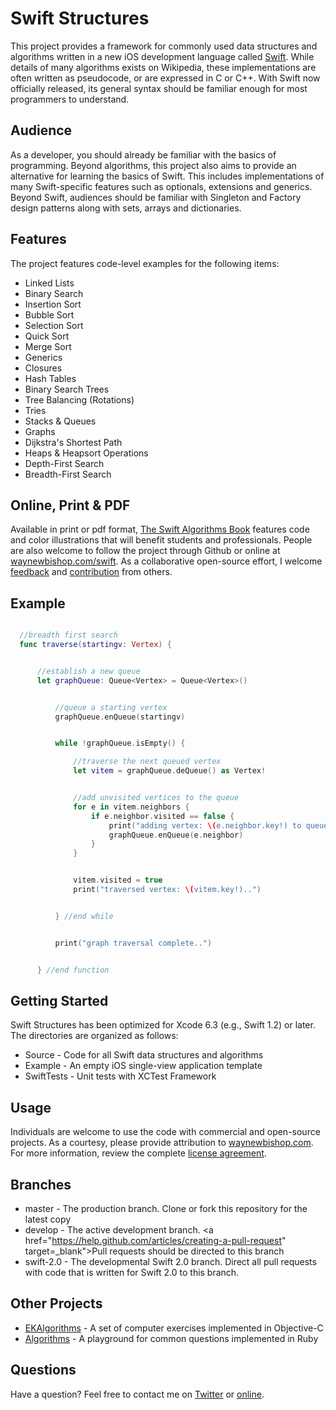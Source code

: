 Swift Structures
====================

This project provides a framework for commonly used data structures and algorithms written in a new iOS development language called <a href="http://www.apple.com/swift" target="_blank">Swift</a>. While details of many algorithms exists on Wikipedia, these implementations are often written as pseudocode, or are expressed in C or C++. With Swift now officially released, its general syntax should be familiar enough for most programmers to understand.


Audience
---------------------

As a developer, you should already be familiar with the basics of programming. Beyond algorithms, this project also aims to provide an alternative for learning the basics of Swift. This includes implementations of many Swift-specific features such as optionals, extensions and generics. Beyond Swift, audiences should be familiar with Singleton and Factory design patterns along with sets, arrays and dictionaries.


Features
--------------------

The project features code-level examples for the following items:

+ Linked Lists
+ Binary Search
+ Insertion Sort
+ Bubble Sort
+ Selection Sort
+ Quick Sort
+ Merge Sort
+ Generics
+ Closures
+ Hash Tables
+ Binary Search Trees
+ Tree Balancing (Rotations)
+ Tries
+ Stacks & Queues
+ Graphs
+ Dijkstra's Shortest Path
+ Heaps & Heapsort Operations
+ Depth-First Search
+ Breadth-First Search

Online, Print & PDF
--------------------
Available in print or pdf format, <a href="http://shop.waynewbishop.com" target="_blank">The Swift Algorithms Book</a> features code and color illustrations that will benefit students and professionals. People are also welcome to follow the project through Github or online at <a href="http://www.waynewbishop.com/swift" target="_blank">waynewbishop.com/swift</a>. As a collaborative open-source effort, I welcome <a href="https://twitter.com/waynewbishop" target="_blank">feedback</a> and <a href="http://shop.waynewbishop.com/pages/participate" target="_blank">contribution</a> from others.


Example
--------------------

```swift

  //breadth first search
  func traverse(startingv: Vertex) {


      //establish a new queue
      let graphQueue: Queue<Vertex> = Queue<Vertex>()


          //queue a starting vertex
          graphQueue.enQueue(startingv)


          while !graphQueue.isEmpty() {

              //traverse the next queued vertex
              let vitem = graphQueue.deQueue() as Vertex!


              //add unvisited vertices to the queue
              for e in vitem.neighbors {
                  if e.neighbor.visited == false {
                      print("adding vertex: \(e.neighbor.key!) to queue..")
                      graphQueue.enQueue(e.neighbor)
                  }
              }


              vitem.visited = true
              print("traversed vertex: \(vitem.key!)..")


          } //end while


          print("graph traversal complete..")


      } //end function
```

Getting Started
--------------------

Swift Structures has been optimized for Xcode 6.3 (e.g., Swift 1.2) or later. The directories are organized as follows:
+ Source - Code for all Swift data structures and algorithms
+ Example - An empty iOS single-view application template
+ SwiftTests - Unit tests with XCTest Framework

Usage
--------------------
Individuals are welcome to use the code with commercial and open-source projects. As a courtesy, please provide attribution to <a href="http://www.waynebishop.com" target="_blank">waynewbishop.com</a>. For more information, review the complete <a href="https://github.com/waynewbishop/SwiftStructures/blob/master/License.md" target="_blank">license agreement</a>.


Branches
--------------------
+ master - The production branch. Clone or fork this repository for the latest copy
+ develop - The active development branch. <a href="https://help.github.com/articles/creating-a-pull-request" target=_blank">Pull requests</a> should be directed to this branch
+ swift-2.0 - The developmental Swift 2.0 branch. Direct all pull requests with code that is written for Swift 2.0 to this branch.

Other Projects
--------------------

+ <a href="https://github.com/EvgenyKarkan/EKAlgorithms" target="_blank">EKAlgorithms</a> - A set of computer exercises implemented in Objective-C
+ <a href="https://github.com/sagivo/algorithms" target="_blank">Algorithms</a> - A playground for common questions implemented in Ruby


Questions
--------------------

Have a question? Feel free to contact me on <a href="http://www.twitter.com/waynewbishop" target="_blank">Twitter</a> or <a href="http://www.waynewbishop.com/contact" target="_blank">online</a>.
